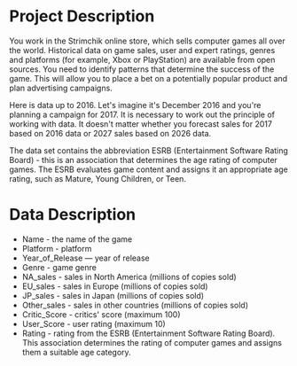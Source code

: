 # Project Description
You work in the Strimchik online store, which sells computer games all over the world.
Historical data on game sales, user and expert ratings, genres and platforms (for example, Xbox or PlayStation) are available from open sources. 
You need to identify patterns that determine the success of the game. This will allow you to place a bet on a potentially popular product and plan advertising campaigns.


Here is data up to 2016. Let's imagine it's December 2016 and you're planning a campaign for 2017. It is necessary to work out the principle of working with data. It doesn't matter whether you forecast sales for 2017 based on 2016 data or 2027 sales based on 2026 data.


The data set contains the abbreviation ESRB (Entertainment Software Rating Board) - this is an association that determines the age rating of computer games. The ESRB evaluates game content and assigns it an appropriate age rating, such as Mature, Young Children, or Teen.


# Data Description
* Name - the name of the game
* Platform - platform
* Year_of_Release — year of release
* Genre - game genre
* NA_sales - sales in North America (millions of copies sold)
* EU_sales - sales in Europe (millions of copies sold)
* JP_sales - sales in Japan (millions of copies sold)
* Other_sales - sales in other countries (millions of copies sold)
* Critic_Score - critics' score (maximum 100)
* User_Score - user rating (maximum 10)
* Rating - rating from the ESRB (Entertainment Software Rating Board). This association determines the rating of computer games and assigns them a suitable age category.